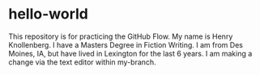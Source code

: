 # hello-world
This repository is for practicing the GitHub Flow.
My name is Henry Knollenberg. I have a Masters Degree in Fiction Writing. I am from Des Moines, IA, but have lived in Lexington for the last 6 years.
I am making a change via the text editor within my-branch.